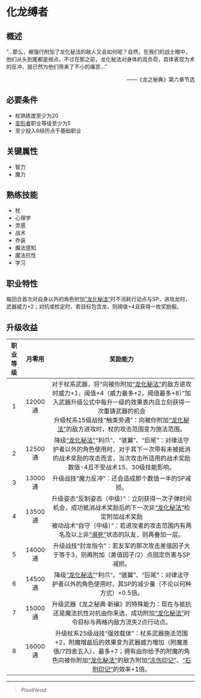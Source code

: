 # 化龙缚者

## 概述

“…那么，被强行附加了龙化秘法的敌人又会如何呢？自然，在我们的战士眼中，他们从头到尾都是弱点，不过在那之前，龙化秘法对身体的高负荷，具体表现为术的反冲，就已然为他们带来了不小的痛苦…”
<div align="right">——《龙之秘典》第六章节选</div>

## 必要条件

* 杖熟练度至少为20
* <a href="../deformer" target="_blank">变形者</a>职业等级至少为5
* 至少投入8经历点于基础职业

## 关键属性

* 智力
* 魔力

## 熟练技能

* 杖
* 心理学
* 灵感
* 战术
* 乔装
* 魔法感知
* 魔法抗性
* 学习
  
## 职业特性

每回合首次对自身以外的角色附加<a href="../../../../status/normal/#龙化秘法" target="_blank">“龙化秘法”</a>时不消耗行动点与SP，进攻龙时，武器威力+2；对抗或检定时，若目标包含龙，则阈值+4且获得一枚奖励骰。

## 升级收益

职业等级|月零用|奖励能力
:--:|:--:|:--:
1|12000通|对于杖系武器，将“向被你附加<a href="../../../../status/normal/#龙化秘法" target="_blank">“龙化秘法”</a>的敌方进攻时威力+1，阈值+4（威力最多+2，阈值最多+8）”加入武器升级公式中每升一级的效果表内且立刻获得一次重铸武器的机会<br>升级杖系15级战技“触类旁通”：向被你附加<a href="../../../../status/normal/#龙化秘法" target="_blank">“龙化秘法”</a>的敌方进攻时，杖的攻击范围变为施法范围。
2|12500通|降级<a href="../../../../status/normal/#龙化秘法" target="_blank">“龙化秘法”</a>“利爪”、“骇翼”、“巨尾”：对律法守护者以外的角色使用时，对于其下一次带有未被抵消的战术奖励的攻击而言，当次攻击所适用的战术奖励数值-4且不受战术15、30级技能影响。
3|13000通|升级战技“魔力反冲”：还会造成那个数值一半的SP减损。
4|13500通|升级姿态“反制姿态（中级）”：立刻获得一次子弹时间机会，成功抵消战术奖励后的下一次非<a href="../../../../status/normal/#龙化秘法" target="_blank">“龙化秘法”</a>检定附加战术奖励<br>被动战术“自守（中级）”：若进攻者的攻击范围内有两名及以上非<a href="../../../../status/normal/#濒死" target="_blank">“濒死”</a>状态的队友，则再叠加一层。
5|14000通|升级战技“封龙指令”：若友军的那次攻击差值因子大于等于3，则再附加（差值因子/2）点固定伤害与SP减损。
6|14500通|降级<a href="../../../../status/normal/#龙化秘法" target="_blank">“龙化秘法”</a>“利爪”、“骇翼”、“巨尾”：对律法守护者以外的角色使用时，其SP的减少量（不论以何种方式）+0.5倍。
7|15000通|升级武器《龙之秘典·新编》的特殊能力：现在与抵抗还是魔法抗性对抗由你来选，成功附加<a href="../../../../status/normal/#龙化秘法" target="_blank">“龙化秘法”</a>时令目标与两格内敌方流失2点行动点。
8|16000通|升级杖系25级战技“强效载体”：杖系武器施法范围+2，附魔增益后的效果变为武器威力增加（附魔差值/7四舍五入），最多+7；拥有由你给予的附魔的角色向被你附加<a href="../../../../status/normal/#龙化秘法" target="_blank">“龙化秘法”</a>的敌方附加<a href="../../../../status/mark/#冻伤印记" target="_blank">“冻伤印记”</a>、<a href="../../../../status/mark/#石附印记" target="_blank">“石附印记”</a>的效率+1倍。

---

> *PixelHead*
